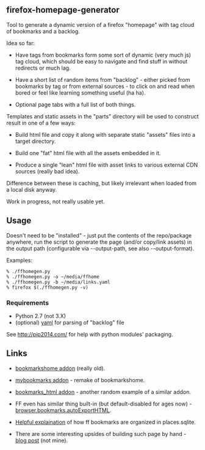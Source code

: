 firefox-homepage-generator
--------------------

Tool to generate a dynamic version of a firefox "homepage" with tag cloud of
bookmarks and a backlog.

Idea so far:

 - Have tags from bookmarks form some sort of dynamic (very much js) tag cloud,
   which should be easy to navigate and find stuff in without redirects or much lag.

 - Have a short list of random items from "backlog" - either picked from
   bookmarks by tag or from external sources - to click on and read when bored
   or feel like learning something useful (ha ha).

 - Optional page tabs with a full list of both things.


Templates and static assets in the "parts" directory will be used to construct
result in one of a few ways:

 * Build html file and copy it along with separate static "assets" files into a
   target directory.

 * Build one "fat" html file with all the assets embedded in it.

 * Produce a single "lean" html file with asset links to various external CDN
   sources (really bad idea).

Difference between these is caching, but likely irrelevant when loaded from a
local disk anyway.


Work in progress, not really usable yet.



Usage
--------------------

Doesn't need to be "installed" - just put the contents of the repo/package
anywhere, run the script to generate the page (and/or copy/link assets) in the
output path (configurable via --output-path, see also --output-format).

Examples:
```console
% ./ffhomegen.py
% ./ffhomegen.py -o ~/media/ffhome
% ./ffhomegen.py -b ~/media/links.yaml
% firefox $(./ffhomegen.py -v)
```

### Requirements

 * Python 2.7 (not 3.X)
 * (optional) [yaml](http://pyyaml.org/) for parsing of "backlog" file

See http://pip2014.com/ for help with python modules' packaging.



Links
--------------------

 * [bookmarkshome addon](http://bookmarkshome.mozdev.org/) (really old).

 * [mybookmarks addon](http://www.catsyawn.net/ma2ten/soft/mybookmarks_en.html) -
   remake of bookmarkshome.

 * [bookmarks_html addon](https://addons.mozilla.org/en-US/firefox/addon/bookmarks_html/) -
   another random example of a similar addon.

 * FF even has similar thing built-in (but default-disabled for ages now) -
   [browser.bookmarks.autoExportHTML](http://kb.mozillazine.org/Browser.bookmarks.autoExportHTML).

 * [Helpful explaination](http://stackoverflow.com/a/740183) of how ff bookmarks
   are organized in places.sqlite.

 * There are some interesting upsides of building such page by hand -
   [blog post](http://utcc.utoronto.ca/~cks/space/blog/web/BookmarksAlternative) (not mine).
